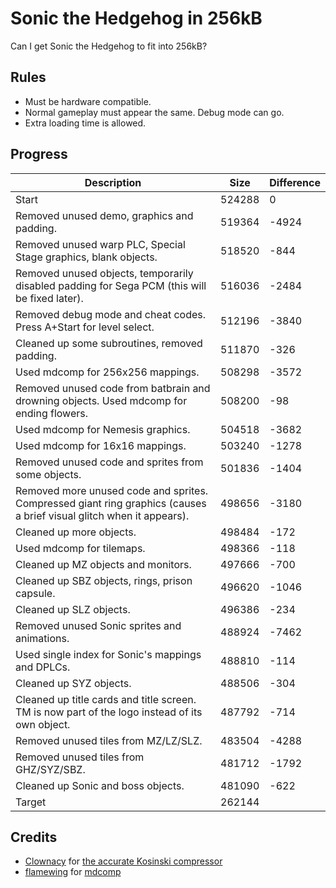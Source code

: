 # Sonic the Hedgehog in 256kB

Can I get Sonic the Hedgehog to fit into 256kB?

## Rules

* Must be hardware compatible.
* Normal gameplay must appear the same. Debug mode can go.
* Extra loading time is allowed.

## Progress

Description | Size | Difference
----------- | ---- | ----------
Start | 524288 | 0
Removed unused demo, graphics and padding. | 519364 | -4924
Removed unused warp PLC, Special Stage graphics, blank objects. | 518520 | -844
Removed unused objects, temporarily disabled padding for Sega PCM (this will be fixed later). | 516036 | -2484
Removed debug mode and cheat codes. Press A+Start for level select. | 512196 | -3840
Cleaned up some subroutines, removed padding. | 511870 | -326
Used mdcomp for 256x256 mappings. | 508298 | -3572
Removed unused code from batbrain and drowning objects. Used mdcomp for ending flowers. | 508200 | -98
Used mdcomp for Nemesis graphics. | 504518 | -3682
Used mdcomp for 16x16 mappings. | 503240 | -1278
Removed unused code and sprites from some objects. | 501836 | -1404
Removed more unused code and sprites. Compressed giant ring graphics (causes a brief visual glitch when it appears). | 498656 | -3180
Cleaned up more objects. | 498484 | -172
Used mdcomp for tilemaps. | 498366 | -118
Cleaned up MZ objects and monitors. | 497666 | -700
Cleaned up SBZ objects, rings, prison capsule. | 496620 | -1046
Cleaned up SLZ objects. | 496386 | -234
Removed unused Sonic sprites and animations. | 488924 | -7462
Used single index for Sonic's mappings and DPLCs. | 488810 | -114
Cleaned up SYZ objects. | 488506 | -304
Cleaned up title cards and title screen. TM is now part of the logo instead of its own object. | 487792 | -714
Removed unused tiles from MZ/LZ/SLZ. | 483504 | -4288
Removed unused tiles from GHZ/SYZ/SBZ. | 481712 | -1792
Cleaned up Sonic and boss objects. | 481090 | -622
Target | 262144 | 

## Credits

* [Clownacy](https://github.com/Clownacy) for [the accurate Kosinski compressor](https://github.com/Clownacy/accurate-kosinski)
* [flamewing](https://github.com/flamewing) for [mdcomp](https://github.com/flamewing/mdcomp)